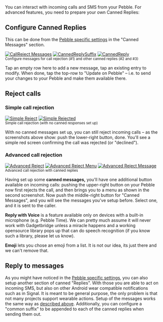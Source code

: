 You can interact with incoming calls and SMS from your Pebble. For advanced features, you need to prepare your own Canned Replies:

## Configure Canned Replies
This can be done from the [Pebble specific settings](https://github.com/Freeyourgadget/Gadgetbridge/wiki/Configuration#pebble-specific-settings) in the "Canned Messages" section.

[![CallReject Messages](https://i.imgur.com/I781IQEm.png)](https://i.imgur.com/I781IQE.png) [![CannedReplySuffix](https://i.imgur.com/NgRr67Dm.png)](https://i.imgur.com/NgRr67D.png) [![CannedReply](https://i.imgur.com/WRh7W7rm.png)](https://i.imgur.com/WRh7W7r.png)  
<sup>Configure messages for call rejection (#1) and other canned replies (#2 and #3)</sup>

Tap an empty row here to add a new message, tap an existing entry to modify. When done, tap the top-row to "Update on Pebble" – i.e. to send your changes to your Pebble and make them available there.


## Reject calls
### Simple call rejection
[![Simple Reject](https://i.imgur.com/ZjuNQw5s.png)](https://i.imgur.com/ZjuNQw5.png) [![Simple Rejected](https://i.imgur.com/IxFeQrps.png)](https://i.imgur.com/IxFeQrp.png)  
<sup>Simple call rejection (with no canned responses set up)</sup>

With no canned messages set up, you can still reject incoming calls – as the screenshots above show: push the lower-right button, done. You'll see a simple red screen confirming the call was rejected (or "declined").

### Advanced call rejection
[![Advanced Reject](https://i.imgur.com/al0CTvns.png)](https://i.imgur.com/al0CTvn.png) [![Advanced Reject Menu](https://i.imgur.com/5gcuGCVs.png)](https://i.imgur.com/5gcuGCV.png) [![Advanced Reject Message](https://i.imgur.com/amabcdks.png)](https://i.imgur.com/amabcdk.png)  
<sup>Advanced call rejection with canned replies</sup>

Having set up some **canned messages,** you'll have one additional button available on incoming calls: pushing the upper-right button on your Pebble now first rejects the call, and then brings you to a menu as shown in the second screenshot. Now push the middle-right button for "Canned Messages", and you will see the messages you've setup before. Select one, and it is sent to the caller.

**Reply with Voice** is a feature available only on devices with a built-in microphone (e.g. Pebble Time). We can pretty much assume it will never work with Gadgetbridge unless a miracle happens and a working opensource library pops up that can do speech recognition (if you know such a library, please let us know).

**Emoji** lets you chose an emoji from a list. It is not our idea, its just there and we can't remove that.


## Reply to messages
As you might have noticed in the [Pebble specific settings](https://github.com/Freeyourgadget/Gadgetbridge/wiki/Configuration#pebble-specific-settings), you can also setup another section of canned "Replies". With those you are able to act on incoming SMS, but also on other Android wear compatible notifications such as in Signal. It is meant to be general purpose, the only problem is that not many projects support wearable actions. Setup of the messages works the same way as [described above](#configure-canned-replies). Additionally, you can configure a "common suffix" to be appended to each of the canned replies when sending them out.